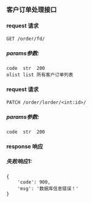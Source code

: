 ### 客户订单处理接口

#### request 请求
    GET /order/fd/

##### params参数:
    code  str  200
    olist list 所有客户订单列表



#### request 请求
    PATCH /order/lorder/<int:id>/

##### params参数:
    code  str  200


#### response 响应

##### 失败响应1:
    {
        'code': 900,
        'msg': '数据库信息错误！'
    }

